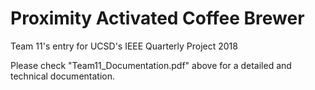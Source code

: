 # Proximity Activated Coffee Brewer
Team 11's entry for UCSD's IEEE Quarterly Project 2018

Please check "Team11_Documentation.pdf" above for a detailed and technical documentation.
